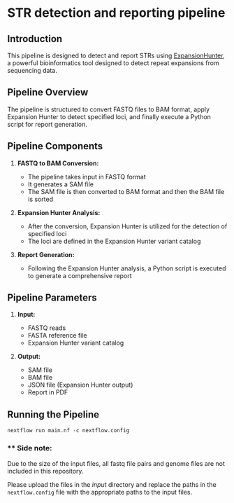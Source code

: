 # STR detection and reporting pipeline

## Introduction
This pipeline is designed to detect and report STRs using [ExpansionHunter](https://github.com/Illumina/ExpansionHunter), a powerful bioinformatics tool designed to detect repeat expansions from sequencing data.

## Pipeline Overview
The pipeline is structured to convert FASTQ files to BAM format, apply Expansion Hunter to detect specified loci, and finally execute a Python script for report generation.

## Pipeline Components
1. **FASTQ to BAM Conversion:**
   - The pipeline takes input in FASTQ format
   - It generates a SAM file
    - The SAM file is then converted to BAM format and then the BAM file is sorted

2. **Expansion Hunter Analysis:**
   - After the conversion, Expansion Hunter is utilized for the detection of specified loci
   - The loci are defined in the Expansion Hunter variant catalog

3. **Report Generation:**
   - Following the Expansion Hunter analysis, a Python script is executed to generate a comprehensive report

## Pipeline Parameters
1. **Input:**
    - FASTQ reads
    - FASTA reference file 
    - Expansion Hunter variant catalog

2. **Output:**
    - SAM file
    - BAM file
    - JSON file (Expansion Hunter output)
    - Report in PDF

## Running the Pipeline
```
nextflow run main.nf -c nextflow.config
```

### ** Side note:
Due to the size of the input files, all fastq file pairs and genome files are not included in this repository. 

Please upload the files in the *input* directory and replace the paths in the `nextflow.config` file with the appropriate paths to the input files.